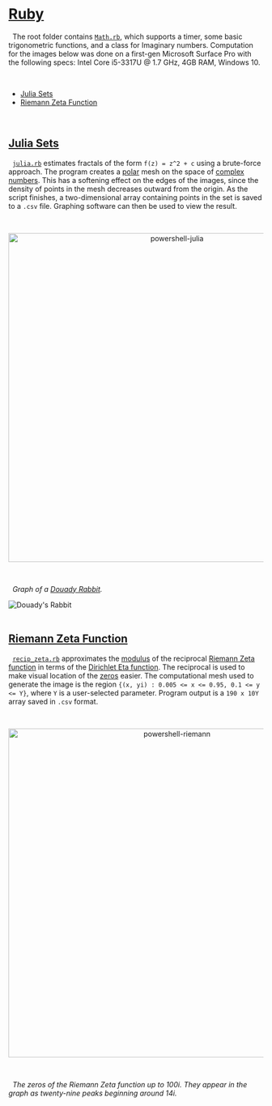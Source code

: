 <a href="http://www.ruby-lang.org/en/">Ruby</a>
===

&nbsp; The root folder contains <a href="https://github.com/Ice101781/scripts/blob/master/Ruby/Math.rb">`Math.rb`</a>, which supports a timer, some basic trigonometric functions, and a class for Imaginary numbers. Computation for the images below was done on a first-gen Microsoft Surface Pro with the following specs: Intel Core i5-3317U @ 1.7 GHz, 4GB RAM, Windows 10.

<br>

* <a href="#julia-sets">Julia Sets</a>
* <a href="#riemann-zeta-function">Riemann Zeta Function</a>

<br>

<a name="julia-sets" href="http://en.wikipedia.org/wiki/Julia_set">Julia Sets</a>
---

&nbsp; <a href="https://github.com/Ice101781/scripts/blob/master/Ruby/Julia%20Sets/julia.rb">`julia.rb`</a> estimates fractals of the form `f(z) = z^2 + c` using a brute-force approach. The program creates a
<a href="https://en.wikipedia.org/wiki/Polar_coordinate_system">polar</a> mesh on the space of <a href="https://en.wikipedia.org/wiki/Complex_number">complex numbers</a>. This has a softening effect on the edges of the images, since the density of points in the mesh decreases outward from the origin. As the script finishes, a two-dimensional array containing points in the set is saved to a `.csv` file. Graphing software can then be used to view the result.

<br>

<p align="center">
  <img width="650" alt="powershell-julia" src="https://drive.google.com/uc?export=download&id=0B3rehuqgDPeVZG12cWJ6ODFyN2c" />
</p>

<br>

<img alt="" width="" src="https://drive.google.com/uc?export=download&id=0B3rehuqgDPeVNUVuZ21jeEZGOEk" />
<br>

&nbsp; <i>Graph of a <a href="https://en.wikipedia.org/wiki/Douady_rabbit">Douady Rabbit</a>.</i>
<br>

<img width="" alt="Douady's Rabbit" src="https://drive.google.com/uc?export=download&id=0B3rehuqgDPeVb3JZMHBjOVdtTGM" />
<br>

<img alt="" width="" src="https://drive.google.com/uc?export=download&id=0B3rehuqgDPeVMUFhOVM4UDZJTVE" />
<br>

<img alt="" width="" src="https://drive.google.com/uc?export=download&id=0B3rehuqgDPeVZmtLUHFyTHB5ZHM" />
<br>

<br>

<a name="riemann-zeta-function" href="https://en.wikipedia.org/wiki/Riemann_zeta_function">Riemann Zeta Function</a>
---

&nbsp; <a href="https://github.com/Ice101781/scripts/blob/master/Ruby/Riemann%20Zeta%20Function/recip_zeta.rb">`recip_zeta.rb`</a> approximates the <a href="https://en.wikipedia.org/wiki/Absolute_value">modulus</a> of the reciprocal <a href="https://en.wikipedia.org/wiki/Riemann_zeta_function">Riemann Zeta function</a> in terms of the <a href="https://en.wikipedia.org/wiki/Dirichlet_eta_function">Dirichlet Eta function</a>. The reciprocal is used to make visual location of the <a href="https://en.wikipedia.org/wiki/Riemann_hypothesis">zeros</a> easier. The computational mesh used to generate the image is the region `{(x, yi) : 0.005 <= x <= 0.95, 0.1 <= y <= Y}`, where `Y` is a user-selected parameter. Program output is a `190 x 10Y` array saved in `.csv` format.

<br>

<p align="center">
  <img width="650" alt="powershell-riemann" src="https://drive.google.com/uc?export=download&id=0B3rehuqgDPeVRlR3ZW90Tm5VTlU" />
</p>

<br>

&nbsp; <i>The zeros of the Riemann Zeta function up to 100i. They appear in the graph as twenty-nine peaks beginning around 14i.<i>

<img alt="" width="" src="https://drive.google.com/uc?export=download&id=0B3rehuqgDPeVUzhLVkl2dVp0eXM" />
<br>
